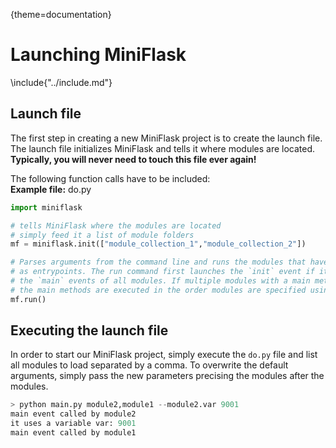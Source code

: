 {theme=documentation}

# Launching MiniFlask

\include{"../include.md"}


## Launch file

The first step in creating a new MiniFlask project is to create the launch file. The launch file initializes MiniFlask and tells it where modules are located. 
**Typically, you will never need to touch this file ever again!**

The following function calls have to be included:  
**Example file:** do.py
```python
import miniflask

# tells MiniFlask where the modules are located
# simply feed it a list of module folders
mf = miniflask.init(["module_collection_1","module_collection_2"])

# Parses arguments from the command line and runs the modules that have been specified
# as entrypoints. The run command first launches the `init` event if it exists and then
# the `main` events of all modules. If multiple modules with a main method are loaded,
# the main methods are executed in the order modules are specified using the CLI.
mf.run()
```

## Executing the launch file
In order to start our MiniFlask project, simply execute the `do.py` file and list all modules to load separated by a comma. To overwrite the default arguments, simply pass the new parameters precising the modules after the modules.

```python
> python main.py module2,module1 --module2.var 9001
main event called by module2
it uses a variable var: 9001
main event called by module1
```
